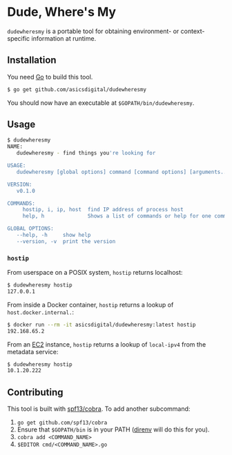 # Dude, Where's My

`dudewheresmy` is a portable tool for obtaining environment- or context-specific information at runtime.

## Installation

You need [Go](http://golang.org) to build this tool.

```sh
$ go get github.com/asicsdigital/dudewheresmy
```

You should now have an executable at `$GOPATH/bin/dudewheresmy`.

## Usage

```sh
$ dudewheresmy
NAME:
   dudewheresmy - find things you're looking for

USAGE:
   dudewheresmy [global options] command [command options] [arguments...]

VERSION:
   v0.1.0

COMMANDS:
     hostip, i, ip, host  find IP address of process host
     help, h              Shows a list of commands or help for one command

GLOBAL OPTIONS:
   --help, -h     show help
   --version, -v  print the version
```

### `hostip`

From userspace on a POSIX system, `hostip` returns localhost:

```sh
$ dudewheresmy hostip
127.0.0.1
```

From inside a Docker container, `hostip` returns a lookup of `host.docker.internal.`:

```sh
$ docker run --rm -it asicsdigital/dudewheresmy:latest hostip
192.168.65.2
```

From an [EC2](https://aws.amazon.com/ec2/) instance, `hostip` returns a lookup of `local-ipv4` from the metadata service:

```sh
$ dudewheresmy hostip
10.1.20.222
```

## Contributing

This tool is built with [spf13/cobra](https://github.com/spf13/cobra).  To add another subcommand:

1. `go get github.com/spf13/cobra`
2. Ensure that `$GOPATH/bin` is in your PATH ([direnv](https://direnv.net/) will do this for you).
3. `cobra add <COMMAND_NAME>`
4. `$EDITOR cmd/<COMMAND_NAME>.go`
